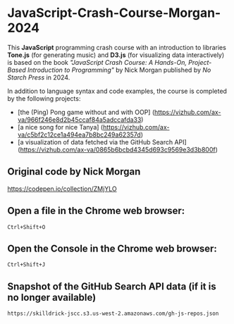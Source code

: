 # JavaScript-Crash-Course-Morgan-2024

This **JavaScript** programming crash course with an introduction to libraries **Tone.js** (for generating music) and **D3.js** (for visualizing data interactively) is based on the book *"JavaScript Crash Course: A Hands-On, Project-Based Introduction to Programming"* by Nick Morgan published by *No Starch Press* in 2024. 

In addition to language syntax and code examples, the course is completed by the following projects:
- [the (Ping) Pong game without and with OOP] (https://vizhub.com/ax-va/966f246e8d2b45ccaf84a5adccafda33)
- [a nice song for nice Tanya] (https://vizhub.com/ax-va/c5bf2c12ce1a494ea7b8bc249a62357d)
- [a visualization of data fetched via the GitHub Search API] (https://vizhub.com/ax-va/0865b6bcbd4345d693c9569e3d3b800f)

## Original code by Nick Morgan
https://codepen.io/collection/ZMjYLO

## Open a file in the Chrome web browser:
`Ctrl+Shift+O`

## Open the Console in the Chrome web browser:
`Ctrl+Shift+J`

## Snapshot of the GitHub Search API data (if it is no longer available)

```url
https://skilldrick-jscc.s3.us-west-2.amazonaws.com/gh-js-repos.json
```
